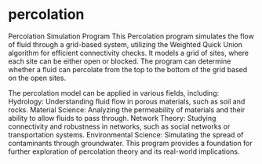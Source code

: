 # percolation
Percolation Simulation Program
This Percolation program simulates the flow of fluid through a grid-based system, utilizing the Weighted Quick Union algorithm for efficient connectivity checks. It models a grid of sites, where each site can be either open or blocked. The program can determine whether a fluid can percolate from the top to the bottom of the grid based on the open sites.

The percolation model can be applied in various fields, including:
Hydrology: Understanding fluid flow in porous materials, such as soil and rocks.
Material Science: Analyzing the permeability of materials and their ability to allow fluids to pass through.
Network Theory: Studying connectivity and robustness in networks, such as social networks or transportation systems.
Environmental Science: Simulating the spread of contaminants through groundwater.
This program provides a foundation for further exploration of percolation theory and its real-world implications.
